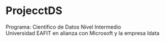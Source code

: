 # ProjecctDS

Programa: Científico de Datos Nivel Intermedio  
Universidad EAFIT en alianza con Microsoft y la empresa Idata
